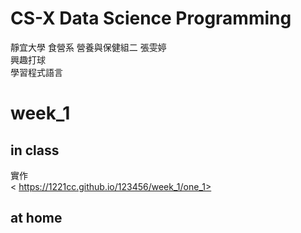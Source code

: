 # CS-X Data Science Programming
靜宜大學 食營系 營養與保健組二 張雯婷  
興趣打球  
學習程式語言  
# week_1  
## in class  
實作  
< https://1221cc.github.io/123456/week_1/one_1>
## at home  
